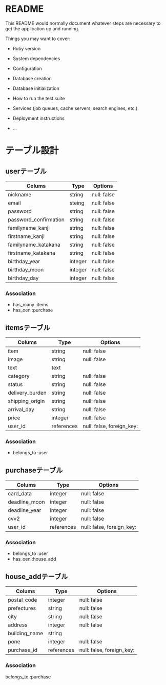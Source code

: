 # README

This README would normally document whatever steps are necessary to get the
application up and running.

Things you may want to cover:

* Ruby version

* System dependencies

* Configuration

* Database creation

* Database initialization

* How to run the test suite

* Services (job queues, cache servers, search engines, etc.)

* Deployment instructions

* ...

# テーブル設計

## userテーブル

| Colums                | Type    | Options     |
| --------------------- | ------- | ----------- |
| nickname              | string  | null: false |
| email                 | steing  | null: false |
| password              | string  | null: false |
| password_confirmation | string  | null: false |
| familyname_kanji      | string  | null: false |
| firstname_kanji       | string  | null: false |
| familyname_katakana   | string  | null: false |
| firstname_katakana    | string  | null: false |
| birthday_year         | integer | null: false |
| birthday_moon         | integer | null: false |
| birthday_day          | integer | null: false |

### Association
- has_many :items
- has_oen  :purchase
## itemsテーブル

| Colums          | Type       | Options                   |
|---------------- | ---------- | ------------------------- |
| item            | string     | null: false               |
| image           | string     | null: false               |
| text            | text       |                           |
| category        | string     | null: false               |
| status          | string     | null: false               |
| delivery_burden | string     | null: false               |
| shipping_origin | string     | null: false               |
| arrival_day     | string     | null: false               |
| price           | integer    | null: false               |
| user_id         | references | null: false, foreign_key: |

### Association
- belongs_to :user

## purchaseテーブル

| Colums        | Type       | Options                   |
| ------------- | ---------- | ------------------------- |
| card_data     | integer    | null: false               |
| deadline_moon | integer    | null: false               |
| deadline_year | integer    | null: false               |
| cvv2          | integer    | null: false               |
| user_id       | references | null: false, foreign_key: |

### Association
- belongs_to :user
- has_oen    :house_add

## house_addテーブル

| Colums        | Type       | Options                   |
| ------------- | ---------- | ------------------------- |
| postal_code   | integer    | null: false               |
| prefectures   | string     | null: false               |
| city          | string     | null: false               |
| address       | integer    | null: false               |
| building_name | string     |                           |
| pone          | integer    | null: false               |
| purchase_id   | references | null: false, foreign_key: |

### Association
belongs_to :purchase

